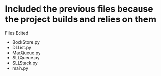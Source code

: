 # Included the previous files because the project builds and relies on them

Files Edited
* BookStore.py
* DLList.py
* MaxQueue.py
* SLLQueue.py
* SLLStack.py
* main.py
